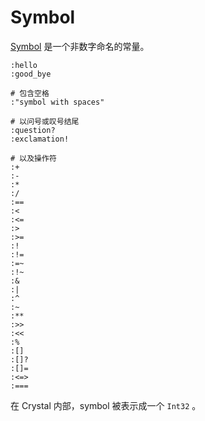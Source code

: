 # Symbol

[Symbol](http://crystal-lang.org/api/Symbol.html) 是一个非数字命名的常量。

```crystal
:hello
:good_bye

# 包含空格
:"symbol with spaces"

# 以问号或叹号结尾
:question?
:exclamation!

# 以及操作符
:+
:-
:*
:/
:==
:<
:<=
:>
:>=
:!
:!=
:=~
:!~
:&
:|
:^
:~
:**
:>>
:<<
:%
:[]
:[]?
:[]=
:<=>
:===
```

在 Crystal 内部，symbol 被表示成一个 `Int32` 。
